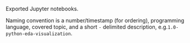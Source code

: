 Exported Jupyter notebooks. 

Naming convention is a number/timestamp (for ordering), programming language, covered topic, and a short `-` delimited description, e.g.`1.0-python-eda-visualization`.